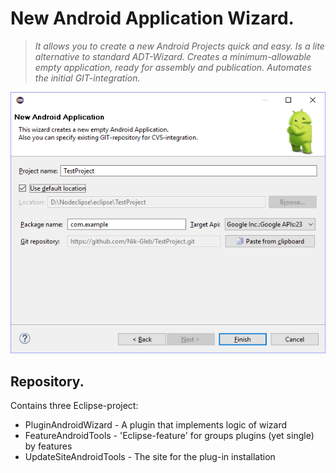 # New Android Application Wizard.

> *It allows you to create a new Android Projects quick and easy. Is a lite alternative to standard ADT-Wizard. Creates a minimum-allowable empty application, ready for assembly and publication. Automates the initial GIT-integration.*

![](Screen.png "Screen") 

## Repository.

Contains three Eclipse-project:

*   PluginAndroidWizard - A plugin that implements logic of wizard
*   FeatureAndroidTools - 'Eclipse-feature' for groups plugins (yet single) by features
*	UpdateSiteAndroidTools - The site for the plug-in installation
